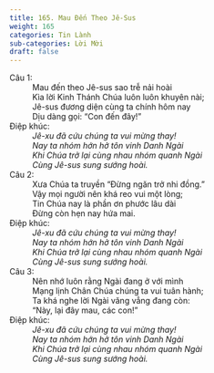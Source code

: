 ```yaml
---
title: 165. Mau Đến Theo Jê-Sus
weight: 165
categories: Tin Lành
sub-categories: Lời Mời
draft: false
---
```

<dl><dt>Câu 1:</dt><dd data-verse="1">Mau đến theo Jê-sus sao trễ nải hoài <br/>Kìa lời Kinh Thánh Chúa luôn luôn khuyên nài; <br/>Jê-sus đương diện cùng ta chính hôm nay <br/>Dịu dàng gọi: “Con đến đây!” </dd><dt>Điệp khúc:</dt><dd data-chorus="1"><em>Jê-xu đã cứu chúng ta vui mừng thay! <br/>Nay ta nhóm hớn hở tôn vinh Danh Ngài <br/>Khi Chúa trở lại cùng nhau nhóm quanh Ngài <br/>Cùng Jê-sus sung sướng hoài. </em></dd><dt>Câu 2:</dt><dd data-verse="2">Xưa Chúa ta truyền “Đừng ngăn trở nhi đồng.” <br/>Vậy mọi người nên khá reo vui một lòng; <br/>Tin Chúa nay là phần ơn phước lâu dài <br/>Đừng còn hẹn nay hứa mai. </dd><dt>Điệp khúc:</dt><dd data-chorus="1"><em>Jê-xu đã cứu chúng ta vui mừng thay! <br/>Nay ta nhóm hớn hở tôn vinh Danh Ngài <br/>Khi Chúa trở lại cùng nhau nhóm quanh Ngài <br/>Cùng Jê-sus sung sướng hoài. </em></dd><dt>Câu 3:</dt><dd data-verse="3">Nên nhớ luôn rằng Ngài đang ở với mình <br/>Mạng lịnh Chân Chúa chúng ta vui tuân hành; <br/>Ta khá nghe lời Ngài văng vẳng đang còn: <br/>“Này, lại đây mau, các con!” </dd><dt>Điệp khúc:</dt><dd data-chorus="1"><em>Jê-xu đã cứu chúng ta vui mừng thay! <br/>Nay ta nhóm hớn hở tôn vinh Danh Ngài <br/>Khi Chúa trở lại cùng nhau nhóm quanh Ngài <br/>Cùng Jê-sus sung sướng hoài. </em></dd></dl>